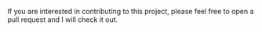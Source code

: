 If you are interested in contributing to this project, please feel free to open a pull request and I will check it out.
